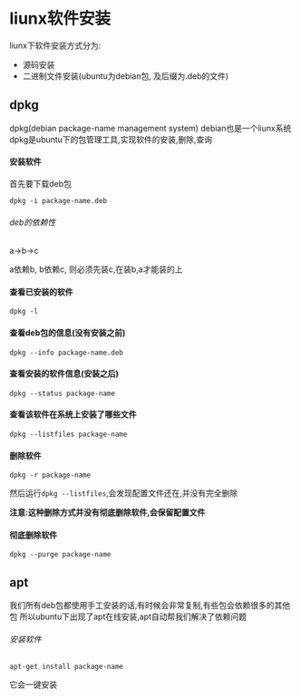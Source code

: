 # liunx软件安装

liunx下软件安装方式分为:

- 源码安装
- 二进制文件安装(ubuntu为debian包, 及后缀为.deb的文件)


## dpkg
dpkg(debian package-name management system) debian也是一个liunx系统
dpkg是ubuntu下的包管理工具,实现软件的安装,删除,查询


#### 安装软件
首先要下载deb包
```shell
dpkg -i package-name.deb
```


###### deb的依赖性
a->b->c

a依赖b, b依赖c, 则必须先装c,在装b,a才能装的上

#### 查看已安装的软件
```shell
dpkg -l 
```


#### 查看deb包的信息(没有安装之前)
```shell
dpkg --info package-name.deb
```

#### 查看安装的软件信息(安装之后)
```shell
dpkg --status package-name
```


#### 查看该软件在系统上安装了哪些文件
```shell
dpkg --listfiles package-name
```


#### 删除软件
```shell
dpkg -r package-name
```

然后运行`dpkg --listfiles`,会发现配置文件还在,并没有完全删除

**注意:这种删除方式并没有彻底删除软件,会保留配置文件**


#### 彻底删除软件
```shell
dpkg --purge package-name
```

## apt

我们所有deb包都使用手工安装的话,有时候会非常复制,有些包会依赖很多的其他包
所以ubuntu下出现了apt在线安装,apt自动帮我们解决了依赖问题

###### 安装软件
```shell
apt-get install package-name
```
它会一键安装










